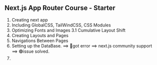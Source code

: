 ## Next.js App Router Course - Starter

1. Creating next app
2. Including GlobalCSS, TailWindCSS, CSS Modules
3. Optimizing Fonts and Images 
    3.1 Cumulative Layout Shift 
4. Creating Layouts and Pages
5. Navigations Between Pages
6. Setting up the DataBase. ==> 🔴got error ==> next.js community support ==> 🟢issue solved.   
7. 
